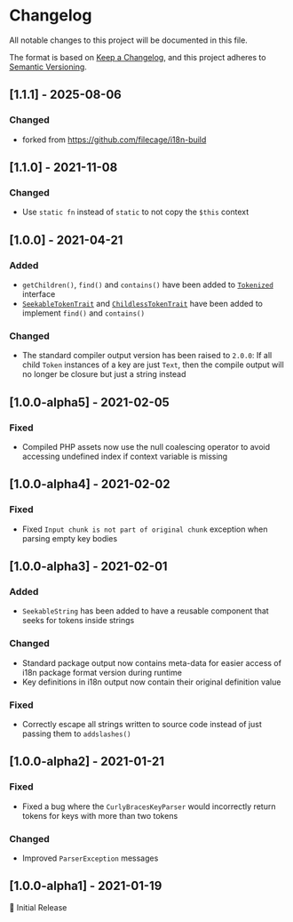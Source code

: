 # Changelog
All notable changes to this project will be documented in this file.

The format is based on [Keep a Changelog](https://keepachangelog.com/en/1.0.0/),
and this project adheres to [Semantic Versioning](https://semver.org/spec/v2.0.0.html).

## [1.1.1] - 2025-08-06
### Changed
- forked from https://github.com/filecage/i18n-build

## [1.1.0] - 2021-11-08
### Changed
- Use `static fn` instead of `static` to not copy the `$this` context

## [1.0.0] - 2021-04-21
### Added
- `getChildren()`, `find()` and `contains()` have been added to [`Tokenized`](src/Tokens/Tokenized.php) interface
- [`SeekableTokenTrait`](src/Tokens/SeekableTokenTrait.php) and [`ChildlessTokenTrait`](src/Tokens/ChildlessTokenTrait.php) have been added to implement `find()` and `contains()`

### Changed
- The standard compiler output version has been raised to `2.0.0`: If all child `Token` instances of a key are just `Text`, then the compile output will no longer be closure but just a string instead 

## [1.0.0-alpha5] - 2021-02-05
### Fixed
- Compiled PHP assets now use the null coalescing operator to avoid accessing undefined index if context variable is missing 

## [1.0.0-alpha4] - 2021-02-02
### Fixed
- Fixed `Input chunk is not part of original chunk` exception when parsing empty key bodies

## [1.0.0-alpha3] - 2021-02-01
### Added
- `SeekableString` has been added to have a reusable component that seeks for tokens inside strings

### Changed
- Standard package output now contains meta-data for easier access of i18n package format version during runtime
- Key definitions in i18n output now contain their original definition value

### Fixed
- Correctly escape all strings written to source code instead of just passing them to `addslashes()`

## [1.0.0-alpha2] - 2021-01-21
### Fixed
- Fixed a bug where the `CurlyBracesKeyParser` would incorrectly return tokens for keys with more than two tokens
  
### Changed
- Improved `ParserException` messages

## [1.0.0-alpha1] - 2021-01-19
🥳 Initial Release
